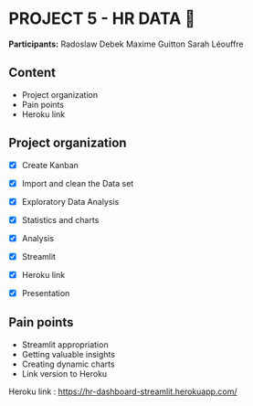 # PROJECT 5 - HR DATA 🏫

**Participants:**
Radoslaw Debek
Maxime Guitton
Sarah Léouffre

## Content
- Project organization
- Pain points
- Heroku link


## Project organization 

- [x] Create Kanban
- [x] Import and clean the Data set
- [x] Exploratory Data Analysis
- [x] Statistics and charts
- [x] Analysis
- [x] Streamlit
- [x] Heroku link
- [x] Presentation 


## Pain points

- Streamlit appropriation
- Getting valuable insights
- Creating dynamic charts
- Link version to Heroku

Heroku link : https://hr-dashboard-streamlit.herokuapp.com/ 

